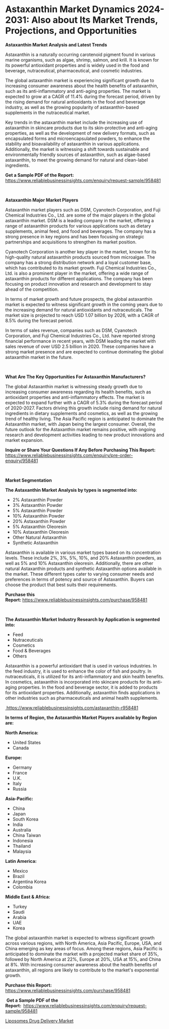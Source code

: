 <p><h1>Astaxanthin Market Dynamics 2024-2031: Also about Its Market Trends, Projections, and Opportunities</h1></p><p><strong>Astaxanthin Market Analysis and Latest Trends</strong></p>
<p><p>Astaxanthin is a naturally occurring carotenoid pigment found in various marine organisms, such as algae, shrimp, salmon, and krill. It is known for its powerful antioxidant properties and is widely used in the food and beverage, nutraceutical, pharmaceutical, and cosmetic industries.</p><p>The global astaxanthin market is experiencing significant growth due to increasing consumer awareness about the health benefits of astaxanthin, such as its anti-inflammatory and anti-aging properties. The market is expected to grow at a CAGR of 11.4% during the forecast period, driven by the rising demand for natural antioxidants in the food and beverage industry, as well as the growing popularity of astaxanthin-based supplements in the nutraceutical market.</p><p>Key trends in the astaxanthin market include the increasing use of astaxanthin in skincare products due to its skin-protective and anti-aging properties, as well as the development of new delivery formats, such as encapsulated forms and microencapsulated powders, to enhance the stability and bioavailability of astaxanthin in various applications. Additionally, the market is witnessing a shift towards sustainable and environmentally friendly sources of astaxanthin, such as algae-based astaxanthin, to meet the growing demand for natural and clean-label ingredients.</p></p>
<p><strong>Get a Sample PDF of the Report:&nbsp;</strong> <a href="https://www.reliablebusinessinsights.com/enquiry/request-sample/958481">https://www.reliablebusinessinsights.com/enquiry/request-sample/958481</a></p>
<p>&nbsp;</p>
<p><strong>Astaxanthin Major Market Players</strong></p>
<p><p>Astaxanthin market players such as DSM, Cyanotech Corporation, and Fuji Chemical Industries Co., Ltd. are some of the major players in the global astaxanthin market. DSM is a leading company in the market, offering a range of astaxanthin products for various applications such as dietary supplements, animal feed, and food and beverages. The company has a strong presence in key regions and has been focusing on strategic partnerships and acquisitions to strengthen its market position.</p><p>Cyanotech Corporation is another key player in the market, known for its high-quality natural astaxanthin products sourced from microalgae. The company has a strong distribution network and a loyal customer base, which has contributed to its market growth. Fuji Chemical Industries Co., Ltd. is also a prominent player in the market, offering a wide range of astaxanthin products for different applications. The company has been focusing on product innovation and research and development to stay ahead of the competition.</p><p>In terms of market growth and future prospects, the global astaxanthin market is expected to witness significant growth in the coming years due to the increasing demand for natural antioxidants and nutraceuticals. The market size is projected to reach USD 1.07 billion by 2026, with a CAGR of 8.5% during the forecast period.</p><p>In terms of sales revenue, companies such as DSM, Cyanotech Corporation, and Fuji Chemical Industries Co., Ltd. have reported strong financial performance in recent years, with DSM leading the market with sales revenue of over USD 2.5 billion in 2020. These companies have a strong market presence and are expected to continue dominating the global astaxanthin market in the future.</p></p>
<p>&nbsp;</p>
<p><strong>What Are The Key Opportunities For Astaxanthin Manufacturers?</strong></p>
<p><p>The global Astaxanthin market is witnessing steady growth due to increasing consumer awareness regarding its health benefits, such as antioxidant properties and anti-inflammatory effects. The market is expected to expand further with a CAGR of 5.3% during the forecast period of 2020-2027. Factors driving this growth include rising demand for natural ingredients in dietary supplements and cosmetics, as well as the growing trend of healthy living. The Asia Pacific region is anticipated to dominate the Astaxanthin market, with Japan being the largest consumer. Overall, the future outlook for the Astaxanthin market remains positive, with ongoing research and development activities leading to new product innovations and market expansion.</p></p>
<p><strong>Inquire or Share Your Questions If Any Before Purchasing This Report:</strong> <a href="https://www.reliablebusinessinsights.com/enquiry/pre-order-enquiry/958481">https://www.reliablebusinessinsights.com/enquiry/pre-order-enquiry/958481</a></p>
<p>&nbsp;</p>
<p><strong>Market Segmentation</strong></p>
<p><strong>The Astaxanthin Market Analysis by types is segmented into:</strong></p>
<p><ul><li>2% Astaxanthin Powder</li><li>3% Astaxanthin Powder</li><li>5% Astaxanthin Powder</li><li>10% Astaxanthin Powder</li><li>20% Astaxanthin Powder</li><li>5% Astaxanthin Oleoresin</li><li>10% Astaxanthin Oleoresin</li><li>Other Natural Astaxanthin</li><li>Synthetic Astaxanthin</li></ul></p>
<p><p>Astaxanthin is available in various market types based on its concentration levels. These include 2%, 3%, 5%, 10%, and 20% Astaxanthin powders, as well as 5% and 10% Astaxanthin oleoresin. Additionally, there are other natural Astaxanthin products and synthetic Astaxanthin options available in the market. These different types cater to varying consumer needs and preferences in terms of potency and source of Astaxanthin. Buyers can choose the product that best suits their requirements.</p></p>
<p><strong>Purchase this Report:&nbsp;</strong><a href="https://www.reliablebusinessinsights.com/purchase/958481">https://www.reliablebusinessinsights.com/purchase/958481</a></p>
<p>&nbsp;</p>
<p><strong>The Astaxanthin Market Industry Research by Application is segmented into:</strong></p>
<p><ul><li>Feed</li><li>Nutraceuticals</li><li>Cosmetics</li><li>Food & Beverages</li><li>Others</li></ul></p>
<p><p>Astaxanthin is a powerful antioxidant that is used in various industries. In the feed industry, it is used to enhance the color of fish and poultry. In nutraceuticals, it is utilized for its anti-inflammatory and skin health benefits. In cosmetics, astaxanthin is incorporated into skincare products for its anti-aging properties. In the food and beverage sector, it is added to products for its antioxidant properties. Additionally, astaxanthin finds applications in other industries such as pharmaceuticals and animal health supplements.</p></p>
<p><a href="https://www.reliablebusinessinsights.com/astaxanthin-r958481">&nbsp;https://www.reliablebusinessinsights.com/astaxanthin-r958481</a></p>
<p><strong>In terms of Region, the Astaxanthin Market Players available by Region are:</strong></p>
<p>
    <p> <strong> North America: </strong>
        <ul>
            <li>United States</li>
            <li>Canada</li>
        </ul>
        </p> 
    <p> <strong> Europe: </strong>
        <ul>
            <li>Germany</li>
            <li>France</li>
            <li>U.K.</li>
            <li>Italy</li>
            <li>Russia</li>
        </ul>
        </p> 
    <p> <strong> Asia-Pacific: </strong>
        <ul>
            <li>China</li>
            <li>Japan</li>
            <li>South Korea</li>
            <li>India</li>
            <li>Australia</li>
            <li>China Taiwan</li>
            <li>Indonesia</li>
            <li>Thailand</li>
            <li>Malaysia</li>
        </ul>
        </p> 
    <p> <strong> Latin America: </strong>
        <ul>
            <li>Mexico</li>
            <li>Brazil</li>
            <li>Argentina Korea</li>
            <li>Colombia</li>
        </ul>
        </p> 
    <p> <strong> Middle East & Africa: </strong>
        <ul>
            <li>Turkey</li>
            <li>Saudi</li>
            <li>Arabia</li>
            <li>UAE</li>
            <li>Korea</li>
        </ul>
    </p>
    </p>
<p><p>The global astaxanthin market is expected to witness significant growth across various regions, with North America, Asia Pacific, Europe, USA, and China emerging as key areas of focus. Among these regions, Asia Pacific is anticipated to dominate the market with a projected market share of 35%, followed by North America at 22%, Europe at 20%, USA at 15%, and China at 8%. With increasing consumer awareness about the health benefits of astaxanthin, all regions are likely to contribute to the market's exponential growth.</p></p>
<p><strong>Purchase this Report: </strong><a href="https://www.reliablebusinessinsights.com/purchase/958481">https://www.reliablebusinessinsights.com/purchase/958481</a></p>
<p>&nbsp;<strong>Get a Sample PDF of the Report:&nbsp;&nbsp;</strong><a href="https://www.reliablebusinessinsights.com/enquiry/request-sample/958481">https://www.reliablebusinessinsights.com/enquiry/request-sample/958481</a></p>
<p><strong></strong></p>
<p><p><a href="https://github.com/mharielmesa/Market-Research-Report-List-4/blob/main/liposomes-drug-delivery-market.md">Liposomes Drug Delivery Market</a></p></p>